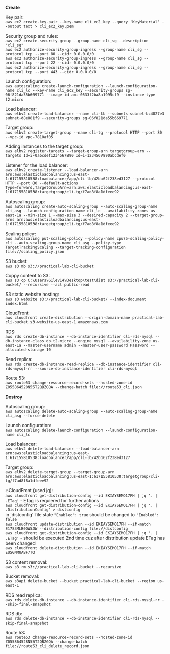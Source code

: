 **Create**

Key pair:\
`aws ec2 create-key-pair --key-name cli_ec2_key --query 'KeyMaterial' --output text > cli_ec2_key.pem`

Security group and rules:\
`aws ec2 create-security-group --group-name cli_sg --description "cli_sg"`\
`aws ec2 authorize-security-group-ingress --group-name cli_sg --protocol tcp --port 80 --cidr 0.0.0.0/0`\
`aws ec2 authorize-security-group-ingress --group-name cli_sg --protocol tcp --port 22 --cidr 0.0.0.0/0`\
`aws ec2 authorize-security-group-ingress --group-name cli_sg --protocol tcp --port 443 --cidr 0.0.0.0/0`

Launch configuration:\
`aws autoscaling create-launch-configuration --launch-configuration-name cli_lc --key-name cli_ec2_key --security-groups sg-06f821da55b669771 --image-id ami-0533f2ba8a1995cf9 --instance-type t2.micro`

Load balancer:\
`aws elbv2 create-load-balancer --name cli-lb --subnets subnet-bc4827e3 subnet-d8e881f9 --security-groups sg-06f821da55b669771`

Target group:\
`aws elbv2 create-target-group --name cli-tg --protocol HTTP --port 80 --vpc-id vpc-7810af05`

Adding instances to the target group:\
`aws elbv2 register-targets --target-group-arn targetgroup-arn --targets Id=i-0abcdef1234567890 Id=i-1234567890abcdef0`

Listener for the load balancer:\
`aws elbv2 create-listener --load-balancer-arn arn:aws:elasticloadbalancing:us-east-1:617155810538:loadbalancer/app/cli-lb/42bb62f238ed3127 --protocol HTTP --port 80 --default-actions Type=forward,TargetGroupArn=arn:aws:elasticloadbalancing:us-east-1:617155810538:targetgroup/cli-tg/f7ad8f8a1dfeee92`

Autoscaling group:\
`aws autoscaling create-auto-scaling-group --auto-scaling-group-name cli_asg --launch-configuration-name cli_lc --availability-zones us-east-1a --min-size 1 --max-size 3 --desired-capacity 2 --target-group-arns arn:aws:elasticloadbalancing:us-east-1:617155810538:targetgroup/cli-tg/f7ad8f8a1dfeee92`

Scaling policy:\
`aws autoscaling put-scaling-policy --policy-name cpu75-scaling-policy-cli --auto-scaling-group-name cli_asg --policy-type TargetTrackingScaling --target-tracking-configuration file://scaling_policy.json`

S3 bucket:\
`aws s3 mb s3://practical-lab-cli-bucket`

Coppy content to S3:\
`aws s3 cp C:\Users\G1lev14\Desktop\test\dist s3://practical-lab-cli-bucket/ --recursive --acl public-read`

S3 static website hosting:\
`aws s3 website s3://practical-lab-cli-bucket/ --index-document index.html`

CloudFront:\
`aws cloudfront create-distribution --origin-domain-name practical-lab-cli-bucket.s3-website-us-east-1.amazonaws.com`

RDS:\
`aws rds create-db-instance --db-instance-identifier cli-rds-mysql --db-instance-class db.t2.micro --engine mysql --availability-zone us-east-1a --master-username admin --master-user-password Password --allocated-storage 10`

Read replica:\
`aws rds create-db-instance-read-replica --db-instance-identifier cli-rds-mysql-rr --source-db-instance-identifier cli-rds-mysql`

Route 53:\
`aws route53 change-resource-record-sets --hosted-zone-id Z055864528N55T2QBZGQA --change-batch file://route53_cli.json`

**Destroy**

Autoscaling group:\
`aws autoscaling delete-auto-scaling-group --auto-scaling-group-name cli_asg --force-delete`

Launch configuration:\
`aws autoscaling delete-launch-configuration --launch-configuration-name cli_lc`

Load balancer:\
`aws elbv2 delete-load-balancer --load-balancer-arn arn:aws:elasticloadbalancing:us-east-1:617155810538:loadbalancer/app/cli-lb/42bb62f238ed3127`

Target group:\
`aws elbv2 delete-target-group --target-group-arn arn:aws:elasticloadbalancing:us-east-1:617155810538:targetgroup/cli-tg/f7ad8f8a1dfeee92`

🔥CloudFront (used jq):\
`aws cloudfront get-distribution-config --id EKIAYSEMO17FH | jq '. | .ETag'` - ETag is requiered for further actions\
`aws cloudfront get-distribution-config --id EKIAYSEMO17FH | jq '. | .DistributionConfig' > distconfig`\
in 'distconfig' file state `"Enabled": true` should be changed to `"Enabled": false`\
`aws cloudfront update-distribution --id EKIAYSEMO17FH --if-match E17S3MLB0OW5JW --distribution-config file://distconfig`\
`aws cloudfront get-distribution-config --id EKIAYSEMO17FH | jq '. | .ETag'` - should be executed 2nd time cuz after distribution update ETag has been changed\
`aws cloudfront delete-distribution --id EKIAYSEMO17FH --if-match EUSGNMUABF7TO`

S3 content removal:\
`aws s3 rm s3://practical-lab-cli-bucket --recursive`

Bucket removal:\
`aws s3api delete-bucket --bucket practical-lab-cli-bucket --region us-east-1`

RDS read replica:\
`aws rds delete-db-instance --db-instance-identifier cli-rds-mysql-rr --skip-final-snapshot`

RDS db:\
`aws rds delete-db-instance --db-instance-identifier cli-rds-mysql --skip-final-snapshot`

Route 53:\
`aws route53 change-resource-record-sets --hosted-zone-id Z055864528N55T2QBZGQA --change-batch file://route53_cli_delete_record.json`
